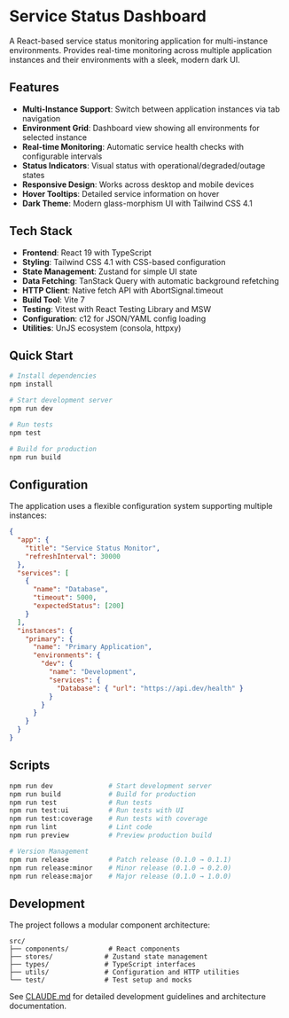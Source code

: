 # Service Status Dashboard

A React-based service status monitoring application for multi-instance environments. Provides real-time monitoring across multiple application instances and their environments with a sleek, modern dark UI.

## Features

- **Multi-Instance Support**: Switch between application instances via tab navigation
- **Environment Grid**: Dashboard view showing all environments for selected instance
- **Real-time Monitoring**: Automatic service health checks with configurable intervals
- **Status Indicators**: Visual status with operational/degraded/outage states
- **Responsive Design**: Works across desktop and mobile devices
- **Hover Tooltips**: Detailed service information on hover
- **Dark Theme**: Modern glass-morphism UI with Tailwind CSS 4.1

## Tech Stack

- **Frontend**: React 19 with TypeScript
- **Styling**: Tailwind CSS 4.1 with CSS-based configuration
- **State Management**: Zustand for simple UI state
- **Data Fetching**: TanStack Query with automatic background refetching
- **HTTP Client**: Native fetch API with AbortSignal.timeout
- **Build Tool**: Vite 7
- **Testing**: Vitest with React Testing Library and MSW
- **Configuration**: c12 for JSON/YAML config loading
- **Utilities**: UnJS ecosystem (consola, httpxy)

## Quick Start

```bash
# Install dependencies
npm install

# Start development server
npm run dev

# Run tests
npm test

# Build for production
npm run build
```

## Configuration

The application uses a flexible configuration system supporting multiple instances:

```json
{
  "app": {
    "title": "Service Status Monitor",
    "refreshInterval": 30000
  },
  "services": [
    {
      "name": "Database",
      "timeout": 5000,
      "expectedStatus": [200]
    }
  ],
  "instances": {
    "primary": {
      "name": "Primary Application",
      "environments": {
        "dev": {
          "name": "Development",
          "services": {
            "Database": { "url": "https://api.dev/health" }
          }
        }
      }
    }
  }
}
```

## Scripts

```bash
npm run dev              # Start development server
npm run build            # Build for production
npm run test             # Run tests
npm run test:ui          # Run tests with UI
npm run test:coverage    # Run tests with coverage
npm run lint             # Lint code
npm run preview          # Preview production build

# Version Management
npm run release          # Patch release (0.1.0 → 0.1.1)
npm run release:minor    # Minor release (0.1.0 → 0.2.0)  
npm run release:major    # Major release (0.1.0 → 1.0.0)
```

## Development

The project follows a modular component architecture:

```
src/
├── components/          # React components
├── stores/             # Zustand state management
├── types/              # TypeScript interfaces
├── utils/              # Configuration and HTTP utilities
└── test/               # Test setup and mocks
```

See [CLAUDE.md](./CLAUDE.md) for detailed development guidelines and architecture documentation.
